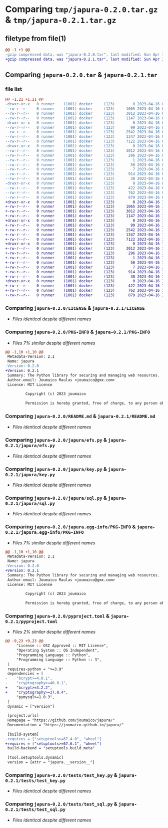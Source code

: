 # Comparing `tmp/japura-0.2.0.tar.gz` & `tmp/japura-0.2.1.tar.gz`

## filetype from file(1)

```diff
@@ -1 +1 @@
-gzip compressed data, was "japura-0.2.0.tar", last modified: Sun Apr 16 09:02:00 2023, max compression
+gzip compressed data, was "japura-0.2.1.tar", last modified: Sun Apr 16 16:38:34 2023, max compression
```

## Comparing `japura-0.2.0.tar` & `japura-0.2.1.tar`

### file list

```diff
@@ -1,21 +1,21 @@
-drwxr-xr-x   0 runner    (1001) docker     (123)        0 2023-04-16 09:02:00.064868 japura-0.2.0/
--rw-r--r--   0 runner    (1001) docker     (123)     1065 2023-04-16 09:01:48.000000 japura-0.2.0/LICENSE
--rw-r--r--   0 runner    (1001) docker     (123)     3012 2023-04-16 09:02:00.064868 japura-0.2.0/PKG-INFO
--rw-r--r--   0 runner    (1001) docker     (123)     1147 2023-04-16 09:01:48.000000 japura-0.2.0/README.md
-drwxr-xr-x   0 runner    (1001) docker     (123)        0 2023-04-16 09:02:00.064868 japura-0.2.0/japura/
--rw-r--r--   0 runner    (1001) docker     (123)       99 2023-04-16 09:01:48.000000 japura-0.2.0/japura/__init__.py
--rw-r--r--   0 runner    (1001) docker     (123)     2542 2023-04-16 09:01:48.000000 japura-0.2.0/japura/efs.py
--rw-r--r--   0 runner    (1001) docker     (123)     1347 2023-04-16 09:01:48.000000 japura-0.2.0/japura/key.py
--rw-r--r--   0 runner    (1001) docker     (123)     7122 2023-04-16 09:01:48.000000 japura-0.2.0/japura/sql.py
-drwxr-xr-x   0 runner    (1001) docker     (123)        0 2023-04-16 09:02:00.064868 japura-0.2.0/japura.egg-info/
--rw-r--r--   0 runner    (1001) docker     (123)     3012 2023-04-16 09:02:00.000000 japura-0.2.0/japura.egg-info/PKG-INFO
--rw-r--r--   0 runner    (1001) docker     (123)      296 2023-04-16 09:02:00.000000 japura-0.2.0/japura.egg-info/SOURCES.txt
--rw-r--r--   0 runner    (1001) docker     (123)        1 2023-04-16 09:02:00.000000 japura-0.2.0/japura.egg-info/dependency_links.txt
--rw-r--r--   0 runner    (1001) docker     (123)       50 2023-04-16 09:02:00.000000 japura-0.2.0/japura.egg-info/requires.txt
--rw-r--r--   0 runner    (1001) docker     (123)        7 2023-04-16 09:02:00.000000 japura-0.2.0/japura.egg-info/top_level.txt
--rw-r--r--   0 runner    (1001) docker     (123)      914 2023-04-16 09:01:48.000000 japura-0.2.0/pyproject.toml
--rw-r--r--   0 runner    (1001) docker     (123)       38 2023-04-16 09:02:00.064868 japura-0.2.0/setup.cfg
-drwxr-xr-x   0 runner    (1001) docker     (123)        0 2023-04-16 09:02:00.064868 japura-0.2.0/tests/
--rw-r--r--   0 runner    (1001) docker     (123)      422 2023-04-16 09:01:48.000000 japura-0.2.0/tests/test_efs.py
--rw-r--r--   0 runner    (1001) docker     (123)      762 2023-04-16 09:01:48.000000 japura-0.2.0/tests/test_key.py
--rw-r--r--   0 runner    (1001) docker     (123)      879 2023-04-16 09:01:48.000000 japura-0.2.0/tests/test_sql.py
+drwxr-xr-x   0 runner    (1001) docker     (123)        0 2023-04-16 16:38:34.189151 japura-0.2.1/
+-rw-r--r--   0 runner    (1001) docker     (123)     1065 2023-04-16 16:38:20.000000 japura-0.2.1/LICENSE
+-rw-r--r--   0 runner    (1001) docker     (123)     3012 2023-04-16 16:38:34.185151 japura-0.2.1/PKG-INFO
+-rw-r--r--   0 runner    (1001) docker     (123)     1147 2023-04-16 16:38:20.000000 japura-0.2.1/README.md
+drwxr-xr-x   0 runner    (1001) docker     (123)        0 2023-04-16 16:38:34.185151 japura-0.2.1/japura/
+-rw-r--r--   0 runner    (1001) docker     (123)       99 2023-04-16 16:38:20.000000 japura-0.2.1/japura/__init__.py
+-rw-r--r--   0 runner    (1001) docker     (123)     2542 2023-04-16 16:38:20.000000 japura-0.2.1/japura/efs.py
+-rw-r--r--   0 runner    (1001) docker     (123)     1347 2023-04-16 16:38:20.000000 japura-0.2.1/japura/key.py
+-rw-r--r--   0 runner    (1001) docker     (123)     7122 2023-04-16 16:38:20.000000 japura-0.2.1/japura/sql.py
+drwxr-xr-x   0 runner    (1001) docker     (123)        0 2023-04-16 16:38:34.185151 japura-0.2.1/japura.egg-info/
+-rw-r--r--   0 runner    (1001) docker     (123)     3012 2023-04-16 16:38:34.000000 japura-0.2.1/japura.egg-info/PKG-INFO
+-rw-r--r--   0 runner    (1001) docker     (123)      296 2023-04-16 16:38:34.000000 japura-0.2.1/japura.egg-info/SOURCES.txt
+-rw-r--r--   0 runner    (1001) docker     (123)        1 2023-04-16 16:38:34.000000 japura-0.2.1/japura.egg-info/dependency_links.txt
+-rw-r--r--   0 runner    (1001) docker     (123)       50 2023-04-16 16:38:34.000000 japura-0.2.1/japura.egg-info/requires.txt
+-rw-r--r--   0 runner    (1001) docker     (123)        7 2023-04-16 16:38:34.000000 japura-0.2.1/japura.egg-info/top_level.txt
+-rw-r--r--   0 runner    (1001) docker     (123)      914 2023-04-16 16:38:20.000000 japura-0.2.1/pyproject.toml
+-rw-r--r--   0 runner    (1001) docker     (123)       38 2023-04-16 16:38:34.189151 japura-0.2.1/setup.cfg
+drwxr-xr-x   0 runner    (1001) docker     (123)        0 2023-04-16 16:38:34.185151 japura-0.2.1/tests/
+-rw-r--r--   0 runner    (1001) docker     (123)      422 2023-04-16 16:38:20.000000 japura-0.2.1/tests/test_efs.py
+-rw-r--r--   0 runner    (1001) docker     (123)      762 2023-04-16 16:38:20.000000 japura-0.2.1/tests/test_key.py
+-rw-r--r--   0 runner    (1001) docker     (123)      879 2023-04-16 16:38:20.000000 japura-0.2.1/tests/test_sql.py
```

### Comparing `japura-0.2.0/LICENSE` & `japura-0.2.1/LICENSE`

 * *Files identical despite different names*

### Comparing `japura-0.2.0/PKG-INFO` & `japura-0.2.1/PKG-INFO`

 * *Files 7% similar despite different names*

```diff
@@ -1,10 +1,10 @@
 Metadata-Version: 2.1
 Name: japura
-Version: 0.2.0
+Version: 0.2.1
 Summary: The Python library for securing and managing web resources.
 Author-email: Joumaico Maulas <joumaico@gmx.com>
 License: MIT License
         
         Copyright (c) 2023 joumaico
         
         Permission is hereby granted, free of charge, to any person obtaining a copy
```

### Comparing `japura-0.2.0/README.md` & `japura-0.2.1/README.md`

 * *Files identical despite different names*

### Comparing `japura-0.2.0/japura/efs.py` & `japura-0.2.1/japura/efs.py`

 * *Files identical despite different names*

### Comparing `japura-0.2.0/japura/key.py` & `japura-0.2.1/japura/key.py`

 * *Files identical despite different names*

### Comparing `japura-0.2.0/japura/sql.py` & `japura-0.2.1/japura/sql.py`

 * *Files identical despite different names*

### Comparing `japura-0.2.0/japura.egg-info/PKG-INFO` & `japura-0.2.1/japura.egg-info/PKG-INFO`

 * *Files 7% similar despite different names*

```diff
@@ -1,10 +1,10 @@
 Metadata-Version: 2.1
 Name: japura
-Version: 0.2.0
+Version: 0.2.1
 Summary: The Python library for securing and managing web resources.
 Author-email: Joumaico Maulas <joumaico@gmx.com>
 License: MIT License
         
         Copyright (c) 2023 joumaico
         
         Permission is hereby granted, free of charge, to any person obtaining a copy
```

### Comparing `japura-0.2.0/pyproject.toml` & `japura-0.2.1/pyproject.toml`

 * *Files 2% similar despite different names*

```diff
@@ -9,23 +9,23 @@
     "License :: OSI Approved :: MIT License",
     "Operating System :: OS Independent",
     "Programming Language :: Python",
     "Programming Language :: Python :: 3",
 ]
 requires-python = ">=3.9"
 dependencies = [
-    "bcrypt>=4.0.1",
-    "cryptography>=40.0.1",
+    "bcrypt>=3.2.2",
+    "cryptography>=37.0.4",
     "pymysql>=1.0.3",
 ]
 dynamic = ["version"]
 
 [project.urls]
 Homepage = "https://github.com/joumaico/japura/"
 Documentation = "https://joumaico.github.io/japura/"
 
 [build-system]
-requires = ["setuptools>=67.4.0", "wheel"]
+requires = ["setuptools>=67.6.1", "wheel"]
 build-backend = "setuptools.build_meta"
 
 [tool.setuptools.dynamic]
 version = {attr = "japura.__version__"}
```

### Comparing `japura-0.2.0/tests/test_key.py` & `japura-0.2.1/tests/test_key.py`

 * *Files identical despite different names*

### Comparing `japura-0.2.0/tests/test_sql.py` & `japura-0.2.1/tests/test_sql.py`

 * *Files identical despite different names*

